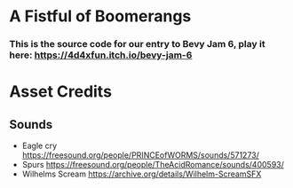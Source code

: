 # A Fistful of Boomerangs

### This is the source code for our entry to Bevy Jam 6, play it here: https://4d4xfun.itch.io/bevy-jam-6

# Asset Credits

## Sounds
- Eagle cry https://freesound.org/people/PRINCEofWORMS/sounds/571273/
- Spurs https://freesound.org/people/TheAcidRomance/sounds/400593/
- Wilhelms Scream https://archive.org/details/Wilhelm-ScreamSFX
